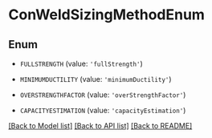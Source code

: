 # ConWeldSizingMethodEnum


## Enum

* `FULLSTRENGTH` (value: `'fullStrength'`)

* `MINIMUMDUCTILITY` (value: `'minimumDuctility'`)

* `OVERSTRENGTHFACTOR` (value: `'overStrengthFactor'`)

* `CAPACITYESTIMATION` (value: `'capacityEstimation'`)

[[Back to Model list]](../README.md#documentation-for-models) [[Back to API list]](../README.md#documentation-for-api-endpoints) [[Back to README]](../README.md)


